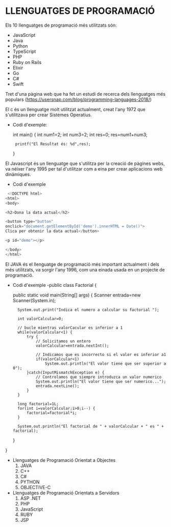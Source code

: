 # LLENGUATGES DE PROGRAMACIÓ

Els 10 llenguatges de programació més utilitzats són:

+ JavaScript
+ Java
+ Python
+ TypeScript
+ PHP
+ Ruby on Rails
+ Elixir
+ Go
+ C#
+ Swift

Tret d'una pàgina web que ha fet un estudi de recerca dels llenguatges més populars (https://usersnap.com/blog/programming-languages-2018/)

 El c és un llenguatge molt utilitzat actualment, creat l'any 1972 que s'utilitzava per crear Sistemes Operatius.
 - Codi d'exemple:

    int main() {
        int num1=2;
        int num3=2;
        int res=0;
        res=num1+num3;

        printf("El Resultat és: %d",res);


    }

  El Javascript és un llenguatge que s'utilitza per la creació de pàgines webs, va néixer l'any 1995 per tal d'utilitzar com a eina per crear aplicacions web dinàmiques.
- Codi d'exemple
```javascript
 <!DOCTYPE html>
<html>
<body>

<h2>Dona la data actual</h2>

<button type="button"
onclick="document.getElementById('demo').innerHTML = Date()">
Clica per obtenir la data actual</button>

<p id="demo"></p>

</body>
</html> 
```
El JAVA és el llenguatge de programació més important actualment i dels més utilitzats, va sorgir l'any 1996, com una einada usada en un projecte de programació.
- Codi d'exemple
-public class Factorial {

	public static void main(String[] args) {
		Scanner entrada=new Scanner(System.in);

		System.out.print("Indica el numero a calcular su factorial ");

		int valorCalcular=0;

		// bucle mientras valorCacular es inferior a 1
		while(valorCalcular<1) {
			try {
				// Solicitamos un entero
				valorCalcular=entrada.nextInt();

				// Indicamos que es incorrecto si el valor es inferior a1
				if(valorCalcular<1)
					System.out.println("El valor tiene que ser superior a 0");
			}catch(InputMismatchException e) {
				// Controlamos que siempre introduzca un valor numerico
				System.out.println("El valor tiene que ser numerico...");
				entrada.nextLine();
			}
		}

		long factorial=1L;
		for(int i=valorCalcular;i>0;i--) {
			factorial=factorial*i;
		}

		System.out.println("El factorial de " + valorCalcular + " es " + factorial);
	}

}

- Llenguatges de Programació Orientat a Objectes
  1. JAVA
  2. C++
  3. C#
  4. PYTHON
  5. OBJECTIVE-C
- Llenguatges de Programació Orientats a Servidors
  1. ASP .NET
  2. PHP
  3. JavaScript
  4. RUBY
  5. JSP
